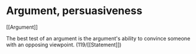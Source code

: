 # Argument, persuasiveness

[[Argument]]

The best test of an argument is the argument's ability to convince someone with an opposing viewpoint.
(119/[[Statement]])